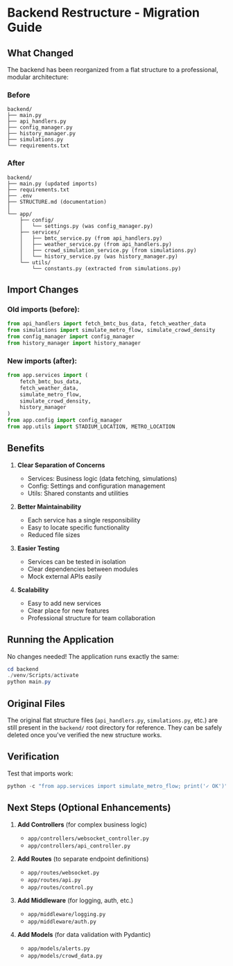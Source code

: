 # Backend Restructure - Migration Guide

## What Changed

The backend has been reorganized from a flat structure to a professional, modular architecture:

### Before
```
backend/
├── main.py
├── api_handlers.py
├── config_manager.py
├── history_manager.py
├── simulations.py
└── requirements.txt
```

### After
```
backend/
├── main.py (updated imports)
├── requirements.txt
├── .env
├── STRUCTURE.md (documentation)
│
└── app/
    ├── config/
    │   └── settings.py (was config_manager.py)
    ├── services/
    │   ├── bmtc_service.py (from api_handlers.py)
    │   ├── weather_service.py (from api_handlers.py)
    │   ├── crowd_simulation_service.py (from simulations.py)
    │   └── history_service.py (was history_manager.py)
    └── utils/
        └── constants.py (extracted from simulations.py)
```

## Import Changes

### Old imports (before):
```python
from api_handlers import fetch_bmtc_bus_data, fetch_weather_data
from simulations import simulate_metro_flow, simulate_crowd_density
from config_manager import config_manager
from history_manager import history_manager
```

### New imports (after):
```python
from app.services import (
    fetch_bmtc_bus_data, 
    fetch_weather_data,
    simulate_metro_flow, 
    simulate_crowd_density,
    history_manager
)
from app.config import config_manager
from app.utils import STADIUM_LOCATION, METRO_LOCATION
```

## Benefits

1. **Clear Separation of Concerns**
   - Services: Business logic (data fetching, simulations)
   - Config: Settings and configuration management
   - Utils: Shared constants and utilities

2. **Better Maintainability**
   - Each service has a single responsibility
   - Easy to locate specific functionality
   - Reduced file sizes

3. **Easier Testing**
   - Services can be tested in isolation
   - Clear dependencies between modules
   - Mock external APIs easily

4. **Scalability**
   - Easy to add new services
   - Clear place for new features
   - Professional structure for team collaboration

## Running the Application

No changes needed! The application runs exactly the same:

```powershell
cd backend
./venv/Scripts/activate
python main.py
```

## Original Files

The original flat structure files (`api_handlers.py`, `simulations.py`, etc.) are still present in the `backend/` root directory for reference. They can be safely deleted once you've verified the new structure works.

## Verification

Test that imports work:
```powershell
python -c "from app.services import simulate_metro_flow; print('✓ OK')"
```

## Next Steps (Optional Enhancements)

1. **Add Controllers** (for complex business logic)
   - `app/controllers/websocket_controller.py`
   - `app/controllers/api_controller.py`

2. **Add Routes** (to separate endpoint definitions)
   - `app/routes/websocket.py`
   - `app/routes/api.py`
   - `app/routes/control.py`

3. **Add Middleware** (for logging, auth, etc.)
   - `app/middleware/logging.py`
   - `app/middleware/auth.py`

4. **Add Models** (for data validation with Pydantic)
   - `app/models/alerts.py`
   - `app/models/crowd_data.py`
